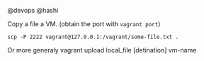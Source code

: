 @devops
@hashi

Copy a file a VM. (obtain the port with `vagrant port`)

    scp -P 2222 vagrant@127.0.0.1:/vagrant/some-file.txt .

Or more generaly
    vagrant upload local_file [detination] vm-name
